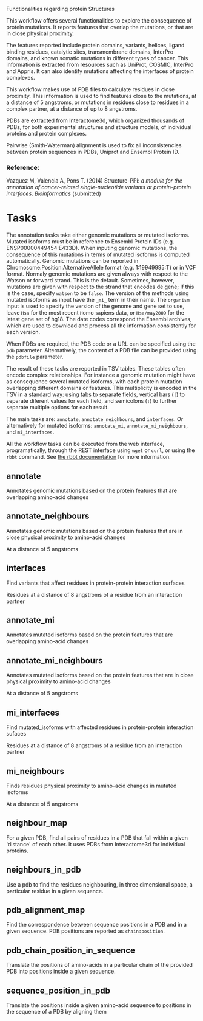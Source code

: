 Functionalities regarding protein Structures

This workflow offers several functionalities to explore the consequence of
protein mutations. It reports features that overlap the mutations, or that are
in close physical proximity. 

The features reported include protein domains, variants, helices, ligand
binding residues, catalytic sites, transmembrane domains, InterPro domains, and
known somatic mutations in different types of cancer. This information is
extracted from resources such as UniProt, COSMIC, InterPro and Appris. It can
also identify mutations affecting the interfaces of protein complexes.

This workflow makes use of PDB files to calculate residues in close proximity.
This information is used to find features close to the mutations, at a distance
of 5 angstroms, or mutations in residues close to residues in a complex partner,
at a distance of up to 8 angstroms. 

PDBs are extracted from Interactome3d, which organized thousands of PDBs,
for both experimental structures and structure models, of individual
proteins and protein complexes.

Pairwise (Smith-Waterman) alignment is used to fix all inconsistencies between
protein sequences in PDBs, Uniprot and Ensembl Protein ID.

### Reference:

Vazquez M, Valencia A, Pons T. (2014) Structure-PPi: _a module for the
annotation of cancer-related single-nucleotide variants at protein-protein
interfaces_. *Bioinformatics* (submitted)

# Tasks

The annotation tasks take either genomic mutations or mutated isoforms. Mutated
isoforms must be in reference to Ensembl Protein IDs (e.g.
ENSP00000449454:E433D). When inputing genomic mutations, the consequence of
this mutations in terms of mutated isoforms is computed automatically. Genomic
mutations can be reported in Chromosome:Position:AlternativeAllele format (e.g.
1:19949995:T) or in VCF format. Normaly genomic mutations are given always with
respect to the Watson or forward strand. This is the default. Sometimes,
however, mutations are given with respect to the strand that encodes de gene;
If this is the case, specify `watson` to be `false`. The version of the methods
using mutated isoforms as input have the `_mi_` term in their name. The
`organism` input is used to specify the version of the genome and gene set to
use, leave `Hsa` for the most recent `H`omo `sa`piens data, or `Hsa/may2009`
for the latest gene set of hg18. The date codes correspond the Ensembl
archives, which are used to download and process all the information
consistently for each version.

When PDBs are required, the PDB code or a URL can be specified using the `pdb`
parameter. Alternatively, the content of a PDB file can be provided using the
`pdbfile` parameter.

The result of these tasks are reported in TSV tables. These tables often encode
complex relationships. For instance a genomic mutation might have as
consequence several mutated isoforms, with each protein mutation overlapping
different domains or features. This multiplicity is encoded in the TSV in a
standard way: using tabs to separate fields, vertical bars (`|`) to separate
diferent values for each field, and semicolons (`;`) to further separate
multiple options for each result.

The main tasks are: `annotate`, `annotate_neighbours`, and `interfaces`. 
Or alternatively for mutated isoforms: `annotate_mi`, `annotate_mi_neighbours`, 
and `mi_interfaces`. 

All the workflow tasks can be executed from the web interface, programatically,
through the REST interface using `wget` or `curl`, or using the `rbbt` command.
See [the rbbt documentation](http://mikisvaz.github.io/rbbt/) for more
information.

## annotate

Annotates genomic mutations based on the protein features that are overlapping
amino-acid changes

## annotate_neighbours

Annotates genomic mutations based on the protein features that are in close
physical proximity to amino-acid changes

At a distance of 5 angstroms 

## interfaces

Find variants that affect residues in protein-protein interaction surfaces

Residues at a distance of 8 angstroms of a residue from an interaction partner

## annotate_mi

Annotates mutated isoforms based on the protein features that are overlapping
amino-acid changes

## annotate_mi_neighbours

Annotates mutated isoforms based on the protein features that are in close
physical proximity to amino-acid changes

At a distance of 5 angstroms 

## mi_interfaces

Find mutated_isoforms with affected residues in protein-protein interaction sufaces

Residues at a distance of 8 angstroms of a residue from an interaction partner

## mi_neighbours

Finds residues physical proximity to amino-acid changes in mutated isoforms

At a distance of 5 angstroms 

## neighbour_map

For a given PDB, find all pairs of residues in a PDB that fall within a given
'distance' of each other. It uses PDBs from Interactome3d for individual
proteins.

## neighbours_in_pdb

Use a pdb to find the residues neighbouring, in three dimensional space, a
particular residue in a given sequence. 

## pdb_alignment_map

Find the correspondence between sequence positions in a PDB and in a given
sequence. PDB positions are reported as `chain:position`.

## pdb_chain_position_in_sequence

Translate the positions of amino-acids in a particular chain of the provided
PDB into positions inside a given sequence.

## sequence_position_in_pdb

Translate the positions inside a given amino-acid sequence to positions in the
sequence of a PDB by aligning them

